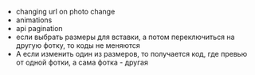 - changing url on photo change
- animations
- api pagination
- если выбрать размеры для вставки, а потом переключиться на другую фотку, то коды не меняются
- А если изменить один из размеров, то получается код, где превью от одной фотки, а сама фотка - другая